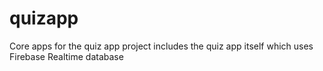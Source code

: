 # quizapp
Core apps for the quiz app project
includes the quiz app itself which uses Firebase Realtime database 

